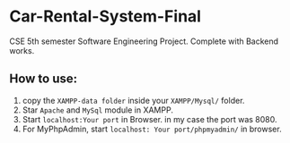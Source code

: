 # Car-Rental-System-Final
CSE 5th semester Software Engineering Project. Complete with Backend works. 
## How to use:
1. copy the `XAMPP-data folder` inside your `XAMPP/Mysql/` folder.
2. Star `Apache` and `MySql` module in XAMPP.
3. Start `localhost:Your port` in Browser. in my case the port was 8080.
4. For MyPhpAdmin, start `localhost: Your port/phpmyadmin/` in browser.
